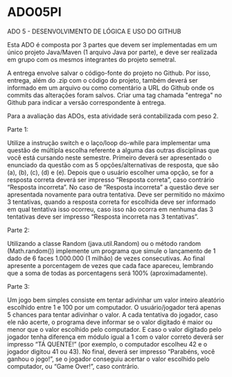 # ADO05PI
ADO 5 - DESENVOLVIMENTO DE LÓGICA E USO DO GITHUB  


Esta ADO é composta por 3 partes que devem ser implementadas em um único projeto Java/Maven (1 arquivo Java por parte), e deve ser realizada em grupo com os mesmos integrantes do projeto semetral.

A entrega envolve salvar o código-fonte do projeto no Github. Por isso, entrega, além do .zip com o código do projeto, também deverá ser informado em um arquivo ou como comentário a URL do Github onde os commits das alterações foram salvos. Criar uma tag chamada "entrega" no Github para indicar a versão correspondente à entrega.

Para a avaliação das ADOs, esta atividade será contabilizada com peso 2.

Parte 1:

Utilize a instrução switch e o laço/loop do-while para implementar uma questão de múltipla escolha referente a alguma das outras disciplinas que você está cursando neste semestre. Primeiro deverá ser apresentado o enunciado da questão com as 5 opções/alternativas de resposta, que são (a), (b), (c), (d) e (e). Depois que o usuário escolher uma opção, se for a resposta correta deverá ser impresso “Resposta correta”, caso contrário “Resposta incorreta”. No caso de “Resposta incorreta” a questão deve ser apresentada novamente para outra tentativa. Deve ser permitido no máximo 3 tentativas, quando a resposta correta for escolhida deve ser informado em qual tentativa isso ocorreu, caso isso não ocorra em nenhuma das 3 tentativas deve ser impresso “Resposta incorreta nas 3 tentativas”.

Parte 2:

Utilizando a classe Random (java.util.Random) ou o método random (Math.random()) implemente um programa que simule o lançamento de 1 dado de 6 faces 1.000.000 (1 milhão) de vezes consecutivas. Ao final apresente a porcentagem de vezes que cada face apareceu, lembrando que a soma de todas as porcentagens será 100% (aproximadamente).

Parte 3:

Um jogo bem simples consiste em tentar adivinhar um valor inteiro aleatório escolhido entre 1 e 100 por um computador. O usuário/jogador terá apenas 5 chances para tentar adivinhar o valor. A cada tentativa do jogador, caso ele não acerte, o programa deve informar se o valor digitado é maior ou menor que o valor escolhido pelo computador. E caso o valor digitado pelo jogador tenha diferença em módulo igual a 1 com o valor correto deverá ser impresso “TÁ QUENTE!” (por exemplo, o computador escolheu 42 e o jogador digitou 41 ou 43). No final, deverá ser impresso “Parabéns, você ganhou o jogo!”, se o jogador conseguiu acertar o valor escolhido pelo computador, ou “Game Over!”, caso contrário.
